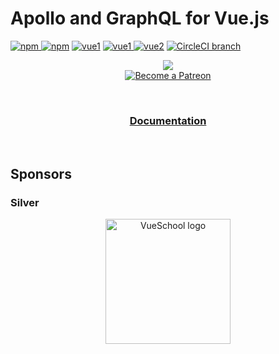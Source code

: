 # Apollo and GraphQL for Vue.js

[![npm](https://img.shields.io/npm/v/vue-apollo.svg) ![npm](https://img.shields.io/npm/dm/vue-apollo.svg)](https://www.npmjs.com/package/vue-apollo)
[![vue1](https://img.shields.io/badge/apollo-2.x-blue.svg)](https://www.apollographql.com/)
[![vue1](https://img.shields.io/badge/vue-1.x-brightgreen.svg) ![vue2](https://img.shields.io/badge/vue-2.2+-brightgreen.svg)](https://vuejs.org/)
[![CircleCI branch](https://img.shields.io/circleci/project/github/Akryum/vue-apollo/master.svg)](https://circleci.com/gh/Akryum/vue-apollo/tree/master)

<p align="center">
  <img src="https://cdn-images-1.medium.com/max/800/1*H9AANoofLqjS10Xd5TwRYw.png">
  <br>
  <a href="https://www.patreon.com/akryum" target="_blank">
    <img src="https://c5.patreon.com/external/logo/become_a_patron_button.png" alt="Become a Patreon">
  </a>
  <br>
</p>

<br>

<h3 align="center"><a href="https://vue-apollo.netlify.com/">Documentation</a></h3>

<br>

## Sponsors

### Silver

<p align="center">
  <a href="https://vueschool.io/" target="_blank">
    <img src="https://vueschool.io/img/logo/vueschool_logo_multicolor.svg" alt="VueSchool logo" width="200px">
  </a>
</p>
